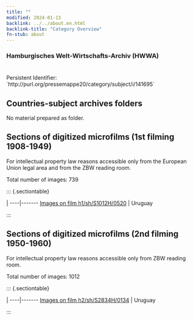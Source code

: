```yaml
---
title: ""
modified: 2024-01-13
backlink: ../../about.en.html
backlink-title: "Category Overview"
fn-stub: about
---
```


### Hamburgisches Welt-Wirtschafts-Archiv (HWWA)

# 

<div class="hint">Persistent Identifier: `http://purl.org/pressemappe20/category/subject/i/141695`</div>







## Countries-subject archives folders





No material prepared as folder.



<a id="filmsections" />

## Sections of digitized microfilms (1st filming 1908-1949)

<p>For intellectual property law reasons accessible only from the European Union legal area and from the ZBW reading room.</p>



<p>Total number of images: 739</p>




::: {.sectiontable}

 | 
----|-------
<a class="btn" href="https://pm20.zbw.eu/film/h1/sh/S1012H/0520" rel="nofollow">Images on film h1/sh/S1012H/0520</a> | Uruguay


:::




## Sections of digitized microfilms (2nd filming 1950-1960)

<p>For intellectual property law reasons accessible only from ZBW reading room.</p>



<p>Total number of images: 1012</p>




::: {.sectiontable}

 | 
----|-------
<a class="btn" href="https://pm20.zbw.eu/film/h2/sh/S2834H/0134" rel="nofollow">Images on film h2/sh/S2834H/0134</a> | Uruguay


:::
















